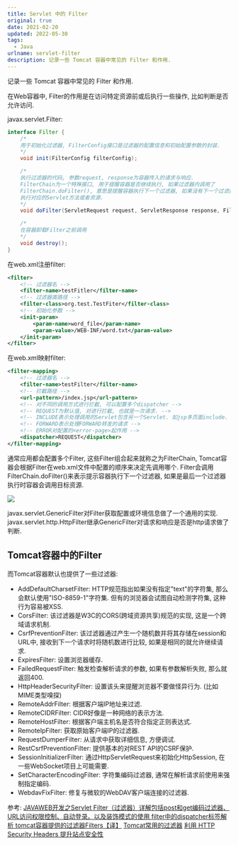 ```yaml
---
title: Servlet 中的 Filter
original: true
date: 2021-02-20
updated: 2022-05-30
tags: 
  - Java
urlname: servlet-filter
description: 记录一些 Tomcat 容器中常见的 Filter 和作用.
---
```

记录一些 Tomcat 容器中常见的 Filter 和作用.
<!--more-->
在Web容器中, Filter的作用是在访问特定资源前或后执行一些操作, 比如判断是否允许访问. 

javax.servlet.Filter:
~~~ java
interface Filter {
    /*
    用于初始化过滤器, FilterConfig接口是过滤器的配置信息和初始配置参数的封装.
    */
    void init(FilterConfig filterConfig);

    /*
    执行过滤器的代码, 参数request, response为容器传入的请求与响应. 
    FilterChain为一个特殊接口, 用于提醒容器是否继续执行, 如果过滤器内调用了
    FilterChain.doFilter(), 意思是提醒容器执行下一个过滤器, 如果没有下一个过滤器则
    执行对应的Servlet方法或者资源.
    */
    void doFilter(ServletRequest request, ServletResponse response, FilterChain chain);

    /*
    在容器卸载Filter之前调用
    */
    void destroy();
}
~~~

在web.xml注册filter:
~~~ xml
<filter>
    <!-- 过滤器名 -->
    <filter-name>testFitler</filter-name>
    <!-- 过滤器类路径 -->
    <filter-class>org.test.TestFiter</filter-class>
    <!-- 初始化参数 -->
    <init-param>
        <param-name>word_file</param-name>
        <param-value>/WEB-INF/word.txt</param-value>
    </init-param>
</filter>
~~~

在web.xml映射filter:
~~~ xml
<filter-mapping>
    <!-- 过滤器名 -->
    <filter-name>testFilter</filter-name>
    <!-- 拦截路径 -->
    <url-pattern>/index.jsp</url-pattern>
    <!-- 对不同的调用方式进行拦截, 可以配置多个dispatcher -->
    <!-- REQUEST为默认值, 对进行拦截, 也就是一次请求. -->
    <!-- INCLUDE表示处理调用的Servlet包含另一个Servlet. 如jsp多页面include. -->
    <!-- FORWARD表示处理FORWARD转发的请求 -->
    <!-- ERROR对配置的<error-page>起作用 -->
    <dispatcher>REQUEST</dispatcher>
</filter-mapping>
~~~

通常应用都会配置多个Filter, 这些Filter组合起来就称之为FilterChain, Tomcat容器会根据Filter在web.xml文件中配置的顺序来决定先调用哪个. Filter会调用FilterChain.doFilter()来表示提示容器执行下一个过滤器, 如果是最后一个过滤器执行时容器会调用目标资源.

![](/picture/2021-02-20-12-35-51.png)

javax.servlet.GenericFilter对Filter获取配置或环境信息做了一个通用的实现.
javax.servlet.http.HttpFilter继承GenericFilter对请求和响应是否是http请求做了判断.

## Tomcat容器中的Filter

而Tomcat容器默认也提供了一些过滤器:
- AddDefaultCharsetFilter: HTTP规范指出如果没有指定"text"的字符集, 那么会默认使用"ISO-8859-1"字符集. 但有的浏览器会试图自动检测字符集, 这种行为容易被XSS.
- CorsFilter: 该过滤器是W3C的CORS(跨域资源共享)规范的实现, 这是一个跨域请求机制.
- CsrfPreventionFilter: 该过滤器通过产生一个随机数并将其存储在session和URL中, 接收到下一个请求时将随机数进行比较, 如果是相同的就允许继续请求.
- ExpiresFilter: 设置浏览器缓存.
- FailedRequestFilter: 触发检查解析请求的参数, 如果有参数解析失败, 那么就返回400.
- HttpHeaderSecurityFilter: 设置该头来提醒浏览器不要做怪异行为. (比如MIME类型嗅探)
- RemoteAddrFilter: 根据客户端IP地址来过滤.
- RemoteCIDRFilter: CIDR好像是一种网络的表示方法.
- RemoteHostFilter: 根据客户端主机名是否符合指定正则表达式.
- RemoteIpFilter: 获取原始客户端IP的过滤器.
- RequestDumperFilter: 从请求中获取详细信息, 方便调试.
- RestCsrfPreventionFilter: 提供基本的对REST API的CSRF保护.
- SessionInitializerFilter: 通过HttpServletRequest来初始化HttpSession, 在一些WebSocket项目上可能需要.
- SetCharacterEncodingFilter: 字符集编码过滤器, 通常在解析请求前使用来强制指定编码.
- WebdavFixFilter: 修复与微软的WebDAV客户端连接的过滤器.

参考:
[JAVAWEB开发之Servlet Filter（过滤器）详解包括post和get编码过滤器、URL访问权限控制、自动登录。以及装饰模式的使用
](https://blog.csdn.net/u013087513/article/details/56835894)
[filter中的dispatcher标签解析
](https://blog.csdn.net/xiaokang123456kao/article/details/72885171)
[tomcat容器提供的过滤器Filters【译】](https://blog.csdn.net/weixin_34307464/article/details/92591041)
[Tomcat常用的过滤器](https://www.cnblogs.com/jian0110/p/10512188.html)
[利用 HTTP Security Headers 提升站点安全性](https://blog.csdn.net/myle69/article/details/83747018)